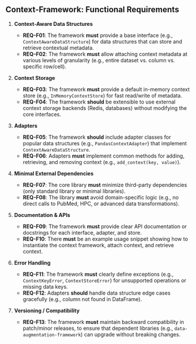 ## Context-Framework: Functional Requirements

1. **Context-Aware Data Structures**
   - **REQ-F01**: The framework **must** provide a base interface (e.g., `ContextAwareDataStructure`) for data structures that can store and retrieve contextual metadata.
   - **REQ-F02**: The framework **must** allow attaching context metadata at various levels of granularity (e.g., entire dataset vs. column vs. specific row/cell).

2. **Context Storage**
   - **REQ-F03**: The framework **must** provide a default in-memory context store (e.g., `InMemoryContextStore`) for fast read/write of metadata.
   - **REQ-F04**: The framework **should** be extensible to use external context storage backends (Redis, databases) without modifying the core interfaces.

3. **Adapters**
   - **REQ-F05**: The framework **should** include adapter classes for popular data structures (e.g., `PandasContextAdapter`) that implement `ContextAwareDataStructure`.
   - **REQ-F06**: Adapters **must** implement common methods for adding, retrieving, and removing context (e.g., `add_context(key, value)`).

4. **Minimal External Dependencies**
   - **REQ-F07**: The core library **must** minimize third-party dependencies (only standard library or minimal libraries).  
   - **REQ-F08**: The library **must** avoid domain-specific logic (e.g., no direct calls to PubMed, HPC, or advanced data transformations).

5. **Documentation & APIs**
   - **REQ-F09**: The framework **must** provide clear API documentation or docstrings for each interface, adapter, and store.  
   - **REQ-F10**: There **must** be an example usage snippet showing how to instantiate the context framework, attach context, and retrieve context.

6. **Error Handling**
   - **REQ-F11**: The framework **must** clearly define exceptions (e.g., `ContextKeyError`, `ContextStoreError`) for unsupported operations or missing data keys.  
   - **REQ-F12**: Adapters **should** handle data structure edge cases gracefully (e.g., column not found in DataFrame).

7. **Versioning / Compatibility**
   - **REQ-F13**: The framework **must** maintain backward compatibility in patch/minor releases, to ensure that dependent libraries (e.g., `data-augmentation-framework`) can upgrade without breaking changes.
